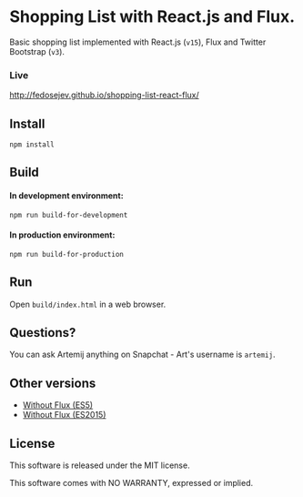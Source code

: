 # Shopping List with React.js and Flux.

Basic shopping list implemented with React.js (`v15`), Flux and Twitter Bootstrap (`v3`).

### Live

http://fedosejev.github.io/shopping-list-react-flux/

## Install

`npm install`

## Build

#### In development environment:

`npm run build-for-development`

#### In production environment:

`npm run build-for-production`

## Run

Open `build/index.html` in a web browser.

## Questions?

You can ask Artemij anything on Snapchat - Art's username is `artemij`.

## Other versions

+ [Without Flux (ES5)](https://github.com/fedosejev/shopping-list-react)
+ [Without Flux (ES2015)](https://github.com/fedosejev/shopping-list-react-es2015)

## License

This software is released under the MIT license.

This software comes with NO WARRANTY, expressed or implied.
